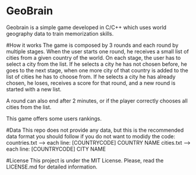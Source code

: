 # GeoBrain
Geobrain is a simple game developed in C/C++ which uses world geography data to train memorization skills.

#How it works
The game is composed by 3 rounds and each round by multiple stages. When the user starts one round, he receives a small list of cities from a given country of the world. On each stage, the user has to select a city from the list. If he selects a city he has not chosen before, he goes to the next stage, when one more city of that country is added to the list of cities he has to choose from. If he selects a city he has already chosen, he loses, receives a score for that round, and a new round is started with a new list.

A round can also end after 2 minutes, or if the player correctly chooses all cities from the list.

This game offers some users rankings.

#Data
This repo does not provide any data, but this is the recommended data format you should follow if you do not want to modidy the code:
countries.txt --> each line: [COUNTRYCODE] COUNTRY NAME
cities.txt --> each line: [COUNTRYCODE] CITY NAME

#License
This project is under the MIT License. Please, read the LICENSE.md for detailed information.
